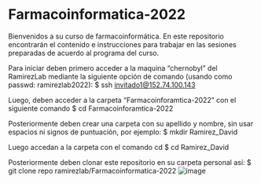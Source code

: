 # Farmacoinformatica-2022

Bienvenidos a su curso de farmacoinformática. En este repositorio encontrarán el contenido e instrucciones para trabajar en las sesiones preparadas de acuerdo al programa del curso.

Para iniciar deben primero acceder a la maquina “chernobyl” del RamirezLab mediante la siguiente opción de comando (usando como passwd: ramirezlab2022):
$ ssh invitado1@152.74.100.143

Luego, deben acceder a la carpeta “Farmacoinforamtica-2022” con el siguiente comando
$ cd Farmacoinforamtica-2022

Posteriormente deben crear una carpeta con su apellido y nombre, sin usar espacios ni signos de puntuación, por ejemplo:
$ mkdir Ramirez_David

Luego accedan a la carpeta con el comando cd
$ cd Ramirez_David

Posteriormente deben clonar este repositorio en su carpeta personal así:
$ git clone repo ramirezlab/Farmacoinformatica-2022
![image](https://user-images.githubusercontent.com/47159651/196570085-d5fe364c-50a5-403e-9d8a-881c9d1496f3.png)

